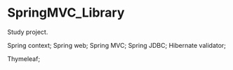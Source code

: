 # SpringMVC_Library
Study project.

Spring context;
Spring web;
Spring MVC;
Spring JDBC;
Hibernate validator;

Thymeleaf;
